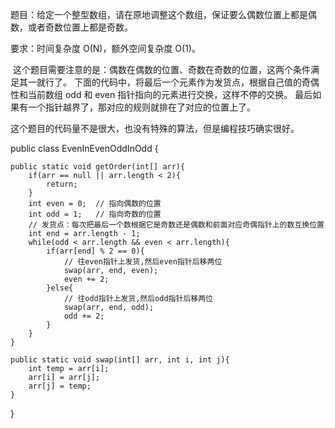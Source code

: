 题目：给定一个整型数组，请在原地调整这个数组，保证要么偶数位置上都是偶数，或者奇数位置上都是奇数。

要求：时间复杂度 O(N)，额外空间复杂度 O(1)。

 这个题目需要注意的是：偶数在偶数的位置、奇数在奇数的位置，这两个条件满足其一就行了。
下面的代码中，将最后一个元素作为发货点，根据自己值的奇偶性和当前数组 odd 和 even 指针指向的元素进行交换，这样不停的交换。
最后如果有一个指针越界了，那对应的规则就排在了对应的位置上了。

这个题目的代码量不是很大，也没有特殊的算法，但是编程技巧确实很好。

public class EvenInEvenOddInOdd {
 
    public static void getOrder(int[] arr){
        if(arr == null || arr.length < 2){
            return;
        }
        int even = 0;  // 指向偶数的位置
        int odd = 1;   // 指向奇数的位置
        // 发货点：每次把最后一个数根据它是奇数还是偶数和前面对应奇偶指针上的数互换位置
        int end = arr.length - 1;
        while(odd < arr.length && even < arr.length){
            if(arr[end] % 2 == 0){
                // 往even指针上发货,然后even指针后移两位
                swap(arr, end, even);
                even += 2;
            }else{
                // 往odd指针上发货,然后odd指针后移两位
                swap(arr, end, odd);
                odd += 2;
            }
        }
    }
 
    public static void swap(int[] arr, int i, int j){
        int temp = arr[i];
        arr[i] = arr[j];
        arr[j] = temp;
    }
}
 
